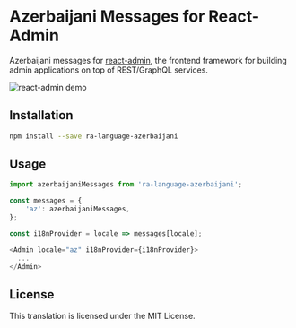 # Azerbaijani Messages for React-Admin

Azerbaijani messages for [react-admin](https://github.com/marmelab/react-admin), the frontend framework for building admin applications on top of REST/GraphQL services.

![react-admin demo](http://static.marmelab.com/react-admin.gif)

## Installation

```sh
npm install --save ra-language-azerbaijani
```

## Usage

```js
import azerbaijaniMessages from 'ra-language-azerbaijani';

const messages = {
    'az': azerbaijaniMessages,
};

const i18nProvider = locale => messages[locale];

<Admin locale="az" i18nProvider={i18nProvider}>
  ...
</Admin>
```

## License

This translation is licensed under the MIT License.
